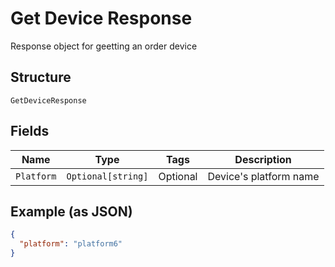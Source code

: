 
# Get Device Response

Response object for geetting an order device

## Structure

`GetDeviceResponse`

## Fields

| Name | Type | Tags | Description |
|  --- | --- | --- | --- |
| `Platform` | `Optional[string]` | Optional | Device's platform name |

## Example (as JSON)

```json
{
  "platform": "platform6"
}
```

